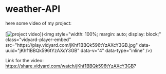 # weather-API

here some video of my project:<br><br>
[![project video](https://share.vidyard.com/watch/jKhf1BBQk596tYzAXcY3GB?)](<img
  style="width: 100%; margin: auto; display: block;"
  class="vidyard-player-embed"
  src="https://play.vidyard.com/jKhf1BBQk596tYzAXcY3GB.jpg"
  data-uuid="jKhf1BBQk596tYzAXcY3GB"
  data-v="4"
  data-type="inline"
/>)


Link for the video:
https://share.vidyard.com/watch/jKhf1BBQk596tYzAXcY3GB? 
